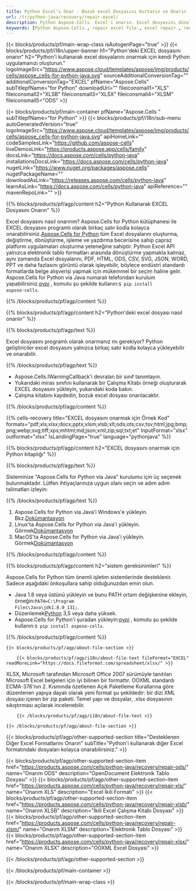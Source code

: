 ```yaml
---
title: Python Excel'i Onar - Bozuk excel Dosyasını Kurtarın ve Onarın
url: /tr/python-java/recovery/repair-excel/ 
description: Python Aspose.Cells. Excel'i onarın. Excel dosyasını düzeltin. excel kurtarma aracı. excel yolsuzluk. Excel verilerini geri yükleyin. excel dosya kurtarma. Bozuk excel dosyasını kurtarın.
keywords: [Python Aspose.Cells., repair excel file., excel repair., recover corrupted excel file., repair corrupted excel., recover excel., fix excel file., excel corruption., restore excel data., excel file recovery., recover corrupted excel file.]
---
```

{{< blocks/products/pf/main-wrap-class isAutogenPage="true" >}}
{{< blocks/products/pf/i18n/upper-banner h1="Python\'deki EXCEL dosyasını onarın" h2="Python\'i kullanarak excel dosyalarını onarmak için kendi Python uygulamanızı oluşturun." logoImageSrc="https://www.aspose.cloud/templates/aspose/img/products/cells/aspose_cells-for-python-java.svg" sourceAdditionalConversionTag="" additionalConversionTag="EXCEL" pfName="Aspose.Cells" subTitlepfName="for Python" downloadUrl="" fileiconsmall1="XLS" fileiconsmall2="XLSB" fileiconsmall3="XLSX" fileiconsmall4="XLSM" fileiconsmall5="ODS" >}}

{{< blocks/products/pf/main-container pfName="Aspose.Cells " subTitlepfName="for Python" >}}
{{< blocks/products/pf/i18n/sub-menu autoGeneratedVersion="true" logoImageSrc="https://www.aspose.cloud/templates/aspose/img/products/cells/aspose_cells-for-python-java.svg" apiHomeLink="" codeSamplesLink="https://github.com/aspose-cells" liveDemosLink="https://products.aspose.app/cells/family" docsLink="https://docs.aspose.com/cells/python-java" installationsDocsLink="https://docs.aspose.com/cells/python-java" nugetLink="https://www.nuget.org/packages/aspose.cells" nugetPackageName="" downloadAsLink="https://releases.aspose.com/cells/python-java" learnAsLink="https://docs.aspose.com/cells/python-java" apiReference="" mavenRepoLink="" >}}

{{% blocks/products/pf/agp/content h2="Python Kullanarak EXCEL Dosyasını Onarın" %}}

 Excel dosyasını nasıl onarırım? Aspose.Cells for Python kütüphanesi ile EXCEL dosyasını programlı olarak birkaç satır kodla kolayca onarabilirsiniz.[Aspose.Cells for Python](https://products.aspose.com/cells/python-java) tüm Excel dosyalarını oluşturma, değiştirme, dönüştürme, işleme ve yazdırma becerisine sahip çapraz platform uygulamaları oluşturma yeteneğine sahiptir. Python Excel API yalnızca elektronik tablo formatları arasında dönüştürme yapmakla kalmaz, aynı zamanda Excel dosyalarını, PDF, HTML, ODS, CSV, SVG, JSON, WORD, PPT ve daha fazlasını görüntü olarak işleyebilir, böylece endüstri standardı formatlarda belge alışverişi yapmak için mükemmel bir seçim haline gelir. Aspose.Cells for Python via Java numaralı telefondan kurulum yapabilirsiniz.<a href="https://pypi.org/project/aspose-cells/">pypi</a> , komutu şu şekilde kullanın:<code>$ pip install aspose-cells</code>.


{{% /blocks/products/pf/agp/content %}}


{{% blocks/products/pf/agp/content h2="Python\'deki excel dosyası nasıl onarılır" %}}

{{% blocks/products/pf/agp/text %}}

Excel dosyasını programlı olarak onarmanız mı gerekiyor? Python geliştiriciler excel dosyasını yalnızca birkaç satır kodla kolayca yükleyebilir ve onarabilir.

{{% /blocks/products/pf/agp/text %}}

+ Aspose.Cells.IWarningCallback'i devralan bir sınıf tanımlayın.
+ Yukarıdaki miras sınıfını kullanarak bir Çalışma Kitabı örneği oluşturarak EXCEL dosyasını yükleyin, yukarıdaki koda bakın.
+ Çalışma kitabını kaydedin, bozuk excel dosyası onarılacaktır.

{{% /blocks/products/pf/agp/content %}}

{{% cells-recovery title="EXCEL dosyasını onarmak için Örnek Kod" formats="pdf;xls;xlsx;docx;pptx;xlsm;xlsb;xlt;ods;ots;csv;tsv;html;jpg;bmp;png;webp;svg;tiff;xps;mhtml;md;json;xml;zip;sql;txt;et" InputFormat="xlsx" outformat="xlsx" IsLandingPage="true" language="pythonjava" %}}    
    
{{% blocks/products/pf/agp/content h2="EXCEL dosyasını onarmak için Python kitaplığı" %}}

{{% blocks/products/pf/agp/text %}}

Sisteminize "Aspose.Cells for Python via Java" kurulumu için üç seçenek bulunmaktadır. Lütfen ihtiyaçlarınıza uygun olanı seçin ve adım adım talimatları izleyin:

{{% /blocks/products/pf/agp/text %}}

1.  Aspose.Cells for Python via Java'i Windows'e yükleyin. Bkz.[Dokümantasyon](https://docs.aspose.com/cells/python-java/getting-started/#windows)
1.  Linux'ta Aspose.Cells for Python via Java'i yükleyin. Görmek[Dokümantasyon](https://docs.aspose.com/cells/python-java/getting-started/#linux)
1.  MacOS'ta Aspose.Cells for Python via Java'i yükleyin. Görmek[Dokümantasyon](https://docs.aspose.com/cells/python-java/getting-started/#macos)


{{% /blocks/products/pf/agp/content %}}

{{% blocks/products/pf/agp/content h2="sistem gereksinimleri" %}}

 Aspose.Cells for Python tüm önemli işletim sistemlerinde desteklenir. Sadece aşağıdaki önkoşullara sahip olduğunuzdan emin olun.
 
-  Java 1.8 veya üstünü yükleyin ve bunu PATH ortam değişkenine ekleyin, örneğin:<code>PATH=C:\Program Files\Java\jdk1.8.0_131;</code>.
-  Düzenlemek[Python](https://www.python.org/downloads/) 3,5 veya daha yüksek.
-  Aspose.Cells for Python'i şuradan yükleyin:<a href="https://pypi.org/project/aspose-cells/">pypi</a> , komutu şu şekilde kullanın:<code>$ pip install aspose-cells</code>.


{{% /blocks/products/pf/agp/content %}}

<!-- aboutfile Starts -->

    {{< blocks/products/pf/agp/about-file-section >}}

        {{< blocks/products/pf/agp/i18n/about-file-text fileFormat="EXCEL" readMoreLink="https://docs.fileformat.com/spreadsheet/xlsx/" >}}
XLSX, Microsoft tarafından Microsoft Office 2007 sürümüyle tanıtılan Microsoft Excel belgeleri için iyi bilinen bir formattır. OOXML standardı ECMA-376'nın 2. Kısmında özetlenen Açık Paketleme Kurallarına göre düzenlenen yapıya dayalı olarak yeni format şu şekildedir: bir dizi XML dosyası içeren bir zip paketi. Temel yapı ve dosyalar, .xlsx dosyasının sıkıştırması açılarak incelenebilir.

        {{< /blocks/products/pf/agp/i18n/about-file-text >}}

    {{< /blocks/products/pf/agp/about-file-section >}}

<!-- aboutfile Ends -->

{{< blocks/products/pf/agp/other-supported-section title="Desteklenen Diğer Excel Formatlarını Onarın" subTitle="Python\'i kullanarak diğer Excel formatındaki dosyaları kolayca onarabilirsiniz." >}}

{{< blocks/products/pf/agp/other-supported-section-item href="https://products.aspose.com/cells/python-java/recovery/repair-ods/" name="Onarım ODS" description="OpenDocument Elektronik Tablo Dosyası" >}}
{{< blocks/products/pf/agp/other-supported-section-item href="https://products.aspose.com/cells/python-java/recovery/repair-xls/" name="Onarım XLS" description="Excel İkili Formatı" >}}
{{< blocks/products/pf/agp/other-supported-section-item href="https://products.aspose.com/cells/python-java/recovery/repair-xlsb/" name="Onarım XLSB" description="İkili Excel Çalışma Kitabı Dosyası" >}}
{{< blocks/products/pf/agp/other-supported-section-item href="https://products.aspose.com/cells/python-java/recovery/repair-xlsm/" name="Onarım XLSM" description="Elektronik Tablo Dosyası" >}}
{{< blocks/products/pf/agp/other-supported-section-item href="https://products.aspose.com/cells/python-java/recovery/repair-xlsx/" name="Onarım XLSX" description="OOXML Excel Dosyası" >}}

{{< /blocks/products/pf/agp/other-supported-section >}}

{{< /blocks/products/pf/main-container >}}
    
{{< /blocks/products/pf/main-wrap-class >}}
